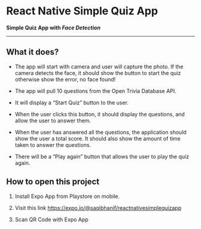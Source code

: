 # React Native Simple Quiz App

**Simple Quiz App with _Face Detection_**

---
## What it does?

- The app will start with camera and user will capture the photo. If the camera detects the face, it should show the button to start the quiz otherwise show the error, no face found!

- The app will pull 10 questions from the Open Trivia Database API.

- It will display a “Start Quiz” button to the user.

- When the user clicks this button, it should display the questions, and allow the user to
answer them.

- When the user has answered all the questions, the application should show the user a
total score. It should also show the amount of time taken to answer the questions.

- There will be a “Play again” button that allows the user to play the quiz again.

## How to open this project

1. Install Expo App from Playstore on mobile. 

2. Visit this link https://expo.io/@saqibhanif/reactnativesimplequizapp

3. Scan QR Code with Expo App
